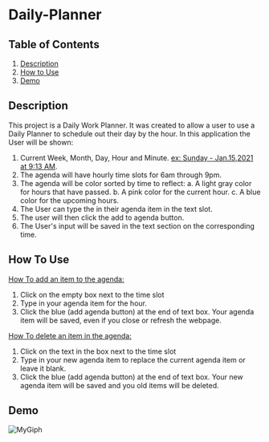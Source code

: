 # Daily-Planner

## Table of Contents
1. [Description](#description)
2. [How to Use ](#use)
3. [Demo](#demo)


## Description 
<a name="description"></a>
This project is a Daily Work Planner. It was created to allow a user to use a Daily Planner to schedule out their day by the hour. In this application the User will be shown:
1. Current Week, Month, Day, Hour and Minute. <ins>ex: Sunday - Jan.15,2021 at 9:13 AM</ins>.
2. The agenda will have hourly time slots for 6am through 9pm. 
3. The agenda will be color sorted by time to reflect: 
    a. A light gray color for hours that have passed. 
    b. A pink color for the current hour. 
    c. A blue color for the upcoming hours.
3. The User can type the in their agenda item in the text slot.
4. The user will then click the add to agenda button.  
5. The User's input will be saved in the text section on the corresponding time.  


## How To Use  
<a name="use"></a>
<ins>How To add an item to the agenda: </ins> 
1. Click on the empty box next to the time slot 
2. Type in your agenda item for the hour.
3. Click the blue (add agenda button) at the end of text box. 
Your agenda item will be saved, even if you close or refresh the webpage. 

<ins>How To delete an item in the agenda: </ins> 
1. Click on the text in the box next to the time slot 
2. Type in your new agenda item to replace the current agenda item or leave it blank.
3. Click the blue (add agenda button) at the end of text box. 
Your new agenda item will be saved and you old items will be deleted.  


## Demo 
<a name="demo"></a>
![MyGiph](https://media.giphy.com/media/zTpmTaihlshQ5jliXi/giphy.gif)
